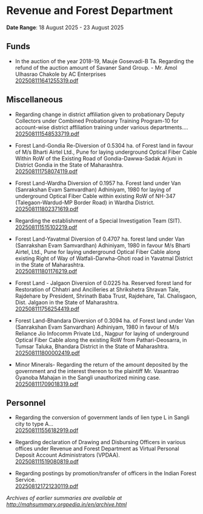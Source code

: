 # Revenue and Forest Department

**Date Range**: 18 August 2025 - 23 August 2025


## Funds
- In the auction of the year 2018-19, Mauje Gosevadi-B Ta. Regarding the refund of the auction amount of Savaner Sand Group. - Mr. Amol Ulhasrao Chakole by AC Enterprises\
  [202508111641255319.pdf](https://gr.maharashtra.gov.in/Site/Upload/Government%20Resolutions/English/202508111641255319.pdf)

## Miscellaneous
- Regarding change in district affiliation given to probationary Deputy Collectors under Combined Probationary Training Program-10 for account-wise district affiliation training under various departments....\
  [202508111548533719.pdf](https://gr.maharashtra.gov.in/Site/Upload/Government%20Resolutions/English/202508111548533719.pdf)

- Forest Land-Gondia Re-Diversion of 0.5304 ha. of Forest land in favour of M/s Bharti Airtel Ltd., Pune for laying underground Optical Fiber Cable Within RoW of the Existing Road of Gondia-Dawwa-Sadak Arjuni in District Gondia in the State of Maharashtra.\
  [202508111758074119.pdf](https://gr.maharashtra.gov.in/Site/Upload/Government%20Resolutions/English/202508111758074119.pdf)

- Forest Land-Wardha Diversion of 0.1957 ha. Forest land under Van (Sanrakshan Evam Samvardhan) Adhiniyam, 1980 for laying of underground Optical Fiber Cable within existing RoW of NH-347 (Talegaon-Wardud-MP Border Road) in Wardha District.\
  [202508111802371619.pdf](https://gr.maharashtra.gov.in/Site/Upload/Government%20Resolutions/English/202508111802371619.pdf)

- Regarding the establishment of a Special Investigation Team (SIT).\
  [202508111515102219.pdf](https://gr.maharashtra.gov.in/Site/Upload/Government%20Resolutions/English/202508111515102219.pdf)

- Forest Land-Yavatmal  Diversion of  0.4707 ha. forest land under Van (Sanrakshan Evam Samvardhan) Adhiniyam, 1980 in favour M/s Bharti Airtel, Ltd.,  Pune for laying underground Optical Fiber Cable along existing Right of Way of Watfali-Darwha-Ghoti road in Yavatmal District in the State of Maharashtra.\
  [202508111801176219.pdf](https://gr.maharashtra.gov.in/Site/Upload/Government%20Resolutions/English/202508111801176219.pdf)

- Forest Land - Jalgaon Diversion of 0.0225 ha. Reserved forest land for Restoration of Chhatri and Ancilleries at Shrikshetra Shravan Tale, Rajdehare by President, Shrinath Baba Trust, Rajdehare, Tal. Chalisgaon, Dist. Jalgaon in the State of Maharashtra.\
  [202508111756254419.pdf](https://gr.maharashtra.gov.in/Site/Upload/Government%20Resolutions/English/202508111756254419.pdf)

- Forest Land-Bhandara  Diversion of 0.3094 ha. of Forest land under Van (Sanrakshan Evam Sanvardhan) Adhiniyam, 1980 in favour of M/s Reliance Jio Infocomm Private Ltd., Nagpur for laying of underground Optical Fiber Cable along the existing RoW from Pathari-Deosarra, in Tumsar Taluka, Bhandara District in the State of Maharashtra.\
  [202508111800002419.pdf](https://gr.maharashtra.gov.in/Site/Upload/Government%20Resolutions/English/202508111800002419.pdf)

- Minor Minerals- Regarding the return of the amount deposited by the government and the interest thereon to the plaintiff Mr. Vasantrao Gyanoba Mahajan in the Sangli unauthorized mining case.\
  [202508111709018319.pdf](https://gr.maharashtra.gov.in/Site/Upload/Government%20Resolutions/English/202508111709018319.pdf)

## Personnel
- Regarding the conversion of government lands of lien type L in Sangli city to type A...\
  [202508111556182919.pdf](https://gr.maharashtra.gov.in/Site/Upload/Government%20Resolutions/English/202508111556182919.pdf)

- Regarding declaration of Drawing and Disbursing Officers in various offices under Revenue and Forest Department as Virtual Personal Deposit Account Administrators (VPDAA).\
  [202508111519080819.pdf](https://gr.maharashtra.gov.in/Site/Upload/Government%20Resolutions/English/202508111519080819.pdf)

- Regarding postings by promotion/transfer of officers in the Indian Forest Service.\
  [202508121721230119.pdf](https://gr.maharashtra.gov.in/Site/Upload/Government%20Resolutions/English/202508121721230119.pdf)


*Archives of earlier summaries are available at http://mahsummary.orgpedia.in/en/archive.html*